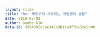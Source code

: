 ```yaml
---
layout: slide
title: "Re: 제로부터 시작하는 개발센터 생활"
date: 2018-02-02
author: Daeho Kim
data-id: 9994392dcae342ad811adf7be32e9b00
---
```

